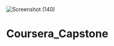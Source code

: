 
![Screenshot (140)](https://user-images.githubusercontent.com/82817524/118697577-1462f200-b82d-11eb-8fff-8c2eee546df7.png)
# Coursera_Capstone
